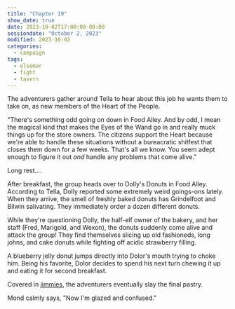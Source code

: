 ```yaml
---
title: "Chapter 19"
show_date: true
date: 2023-10-02T17:00:00-00:00
sessiondate: "October 2, 2023"
modified: 2023-10-02
categories:
  - campaign
tags:
  - elsemar
  - fight
  - tavern
---
```


The adventurers gather around Tella to hear about this job he wants them to take on,
as new members of the Heart of the People.

"There's something odd going on down in Food Alley. And by odd, I mean the magical kind
that makes the Eyes of the Wand go in and really muck things up for the store owners. The
citizens support the Heart because we're able to handle these situations without a 
bureacratic shitfest that closes them down for a few weeks. That's all we know.
You seem adept enough to figure it out _and_ handle any problems that come alive."

Long rest....

After breakfast, the group heads over to Dolly's Donuts in Food Alley. According to Tella,
Dolly reported some extremely weird goings-ons lately. When they arrive, the smell of
freshly baked donuts has Grindelfoot and Bilwin salivating. They immediately order
a dozen different donuts.

While they're questioning Dolly, the half-elf owner of the bakery, and her staff (Fred,
Marigold, and Wexon), the donuts suddenly come alive and attack the group! They find
themselves slicing up old fashioneds, long johns, and cake donuts while fighting off
acidic strawberry filling. 

A blueberry jelly donut jumps directly into Dolor's mouth
trying to choke him. Being his favorite, Dolor decides to spend his next turn chewing
it up and eating it for second breakfast. 

Covered in [jimmies](https://myshipleydonuts.com/the-history-of-sprinkles), the adventurers
eventually slay the final pastry.

Mond calmly says, "Now I'm glazed and confused."

<!-- em dash: — | kebyoard shortcut = Option + Shift + Dash (-) -->
<!-- https://oatcookies.neocities.org/dndmoney to convert copper, silver, gold, and more into CP -->
